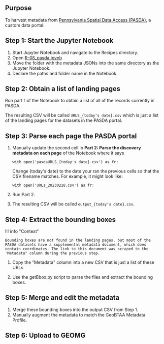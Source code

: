## Purpose 

To harvest metadata from [Pennsylvania Spatial Data Access (PASDA)](https://www.pasda.psu.edu), a custom data portal.

## Step 1: Start the Jupyter Notebook

1. Start Jupyter Notebook and navigate to the Recipes directory.
2. Open [R-08_pasda.ipynb](https://github.com/geobtaa/harvesting-guide/blob/main/recipes/R-08_08a-01_pasda)
3. Move the folder with the metadata JSONs into the same directory as the Jupyter Notebook.
4. Declare the paths and folder name in the Notebook.

## Step 2: Obtain a list of landing pages

Run part 1 of the Notebook to obtain a list of all of the records currently in PASDA. 

The resulting CSV will be called `URLS_{today's date}.csv` which is just a list of the landing pages for the datasets in the PASDA portal.


## Step 3: Parse each page the PASDA portal

1. Manually update the second cell in **Part 2: Parse the discovery metadata on each page** of the Notebook where it says 

    `with open('pasdaURLS_{today's date}.csv') as fr:`

    Change {today's date} to the date your ran the previous cells so that the CSV filename matches. For example, it might look like:

    `with open('URLs_20230218.csv') as fr:`

2. Run Part 2.
3. The resulting CSV will be called `output_{today's date}.csv`.
    
  
## Step 4: Extract the bounding boxes

!!! info "Context"
	
	Bounding boxes are not found in the landing pages, but most of the PASDA datasets have a supplemental metadata document, which does contain coordinates. The link to this document was scraped to the 'Metadata" column during the previous step.

1. Copy the "Metadata" column into a new CSV that is just a list of these URLs.

2. Use the getBbox.py script to parse the files and extract the bounding boxes.


## Step 5: Merge and edit the metadata

1. Merge these bounding boxes into the output CSV from Step 1.
2. Manually augment the metadata to match the GeoBTAA Metadata Profile.

## Step 6: Upload to GEOMG